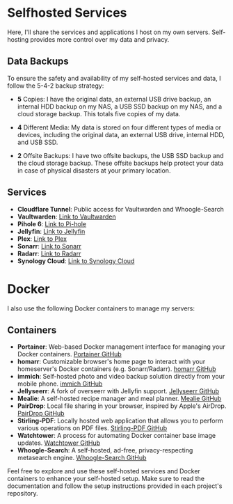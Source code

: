 # Selfhosted Services

Here, I'll share the services and applications I host on my own servers.
Self-hosting provides more control over my data and privacy.

## Data Backups

To ensure the safety and availability of my self-hosted services and data, I follow the 5-4-2 backup strategy:

- **5** Copies: I have the original data, an external USB drive backup, an internal HDD backup on my NAS, a USB SSD backup on my NAS, and a cloud storage backup. This totals five copies of my data.

- **4** Different Media: My data is stored on four different types of media or devices, including the original data, an external USB drive, internal HDD, and USB SSD.

- **2** Offsite Backups: I have two offsite backups, the USB SSD backup and the cloud storage backup. These offsite backups help protect your data in case of physical disasters at your primary location.

## Services

- **Cloudflare Tunnel**: Public access for Vaultwarden and Whoogle-Search
- **Vaultwarden**: [Link to Vaultwarden](https://github.com/dani-garcia/vaultwarden)
- **Pihole 6**: [Link to Pi-hole](https://pi-hole.net/)
- **Jellyfin**: [Link to Jellyfin](https://jellyfin.org/)
- **Plex**: [Link to Plex](https://www.plex.tv/)
- **Sonarr**: [Link to Sonarr](https://sonarr.tv/)
- **Radarr**: [Link to Radarr](https://radarr.video/)
- **Synology Cloud**: [Link to Synology Cloud](https://www.synology.com/en-global/dsm/packages/Synology_Cloud)

# Docker

I also use the following Docker containers to manage my servers:

## Containers

- **Portainer**: Web-based Docker management interface for managing your Docker containers. [Portainer GitHub](https://github.com/portainer/portainer)
- **homarr**: Customizable browser's home page to interact with your homeserver's Docker containers (e.g. Sonarr/Radarr). [homarr GitHub](https://github.com/ajnart/homarr)
- **immich**: Self-hosted photo and video backup solution directly from your mobile phone. [immich GitHub](https://github.com/immich-app/immich)
- **Jellyseerr**: A fork of overseerr with Jellyfin support. [Jellyseerr GitHub](https://github.com/Fallenbagel/jellyseerr)
- **Mealie**: A self-hosted recipe manager and meal planner. [Mealie GitHub](https://github.com/mealie-recipes/mealie)
- **PairDrop**: Local file sharing in your browser, inspired by Apple's AirDrop. [PairDrop GitHub](https://github.com/schlagmichdoch/PairDrop)
- **Stirling-PDF**: Locally hosted web application that allows you to perform various operations on PDF files. [Stirling-PDF GitHub](https://github.com/Frooodle/Stirling-PDF)
- **Watchtower**: A process for automating Docker container base image updates. [Watchtower GitHub](https://github.com/containrrr/watchtower)
- **Whoogle-Search**: A self-hosted, ad-free, privacy-respecting metasearch engine. [Whoogle-Search GitHub](https://github.com/benbusby/whoogle-search)

Feel free to explore and use these self-hosted services and Docker containers to enhance your self-hosted setup. Make sure to read the documentation and follow the setup instructions provided in each project's repository.
